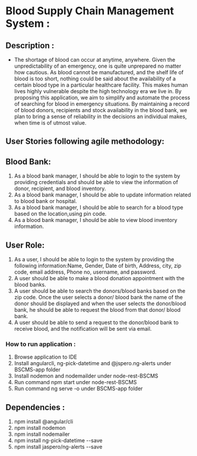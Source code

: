 # Blood Supply Chain Management System  :

## Description : 
* The shortage of blood can occur at anytime, anywhere. Given the unpredictability of an emergency, one is quite unprepared no matter how cautious. As blood cannot be manufactured, and the shelf life of blood is too short, nothing could be said about the availability of a certain blood type in a particular healthcare facility. This makes human lives highly vulnerable despite the high technology era we live in. By proposing this application, we aim to simplify and automate the process of searching for blood in emergency situations. By maintaining a record of blood donors, recipients and stock availability in the blood bank, we plan to bring a sense of reliability in the decisions an individual makes, when time is of utmost value.

## User Stories following agile methodology: 

## Blood Bank:
1. As a blood bank manager, I should be able to login to the system by providing credentials and should be able to view the information of donor, recipient, and blood inventory.
1. As a blood bank manager, I should be able to update information related to blood bank or hospital.
1. As a blood bank manager, I should be able to search for a blood type based on the location,using pin code.
1. As a blood bank manager, I should be able to view blood inventory information.


## User Role:
1. As a user, I should be able to login to the system by providing the following information:Name, Gender, Date of birth, Address, city, zip code, email address, Phone no, username, and password.
1. A user should be able to make a blood donation appointment with the blood banks.
1. A user should be able to search the donors/blood banks based on the zip code. Once the user selects a donor/ blood bank the name of the donor should be displayed and when the user selects the donor/blood bank, he should be able to request the blood from that donor/ blood bank.
1. A user should be able to send a request to the donor/blood bank to receive blood, and the notification will be sent via email.


### How to run application :

1. Browse application to IDE
1. Install angularcli, ng-pick-datetime and @jspero.ng-alerts under BSCMS-app folder
1. Install nodemon and nodemailder under node-rest-BSCMS
1. Run command npm start under node-rest-BSCMS
1. Run command ng serve -o under BSCMS-app folder


## Dependencies :
1. npm install @angular/cli
1. npm install nodemon
1. npm install nodemailer
1. npm install ng-pick-datetime --save
1. npm install jaspero/ng-alerts --save
